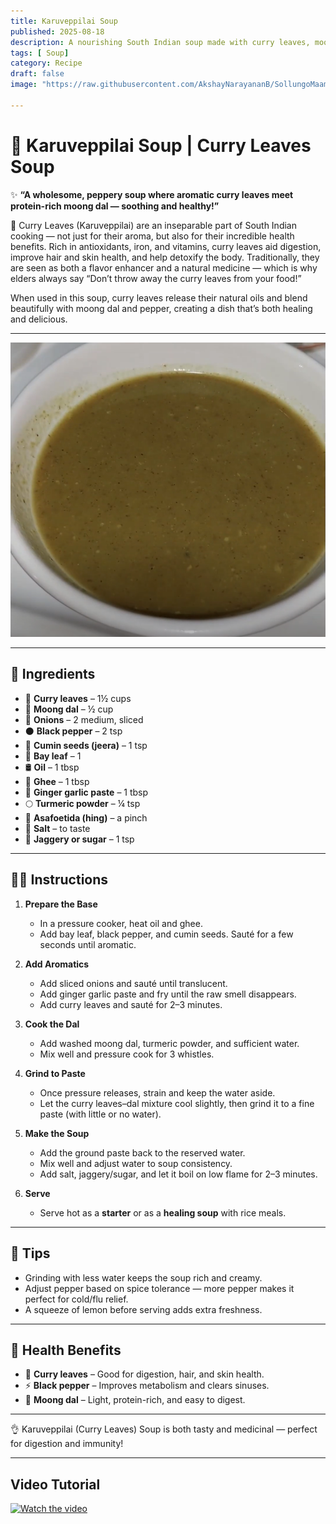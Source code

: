 ```yaml
---
title: Karuveppilai Soup  
published: 2025-08-18  
description: A nourishing South Indian soup made with curry leaves, moong dal, and pepper — comforting, healthy, and full of flavor!  
tags: [ Soup]  
category: Recipe  
draft: false  
image: "https://raw.githubusercontent.com/AkshayNarayananB/SollungoMaami/master/images/karuveppilai%20soup.png"  

---
```


# 🌿 Karuveppilai Soup | Curry Leaves Soup  

✨ **“A wholesome, peppery soup where aromatic curry leaves meet protein-rich moong dal — soothing and healthy!”**  

🌿 Curry Leaves (Karuveppilai) are an inseparable part of South Indian cooking — not just for their aroma, but also for their incredible health benefits. 
Rich in antioxidants, iron, and vitamins, curry leaves aid digestion, improve hair and skin health, and help detoxify the body. 
Traditionally, they are seen as both a flavor enhancer and a natural medicine — which is why elders always say “Don’t throw away the curry leaves from your food!”

When used in this soup, curry leaves release their natural oils and blend beautifully with moong dal and pepper, creating a dish that’s both healing and delicious.  

---
![karuveppilai soup](https://raw.githubusercontent.com/AkshayNarayananB/SollungoMaami/master/images/karuveppilai%20soup.png)

---

## 🛒 Ingredients  

- 🌿 **Curry leaves** – 1½ cups  
- 🌰 **Moong dal** – ½ cup  
- 🧅 **Onions** – 2 medium, sliced  
- ⚫ **Black pepper** – 2 tsp  
- 🌿 **Cumin seeds (jeera)** – 1 tsp  
- 🍃 **Bay leaf** – 1  
- 🛢️ **Oil** – 1 tbsp  
- 🧈 **Ghee** – 1 tbsp  
- 🧄 **Ginger garlic paste** – 1 tbsp  
- 🌕 **Turmeric powder** – ¼ tsp  
- 🌿 **Asafoetida (hing)** – a pinch  
- 🧂 **Salt** – to taste  
- 🍬 **Jaggery or sugar** – 1 tsp  

---

## 👩‍🍳 Instructions  

1. **Prepare the Base**  
   - In a pressure cooker, heat oil and ghee.  
   - Add bay leaf, black pepper, and cumin seeds. Sauté for a few seconds until aromatic.  

2. **Add Aromatics**  
   - Add sliced onions and sauté until translucent.  
   - Add ginger garlic paste and fry until the raw smell disappears.  
   - Add curry leaves and sauté for 2–3 minutes.  

3. **Cook the Dal**  
   - Add washed moong dal, turmeric powder, and sufficient water.  
   - Mix well and pressure cook for 3 whistles.  

4. **Grind to Paste**  
   - Once pressure releases, strain and keep the water aside.  
   - Let the curry leaves–dal mixture cool slightly, then grind it to a fine paste (with little or no water).  

5. **Make the Soup**  
   - Add the ground paste back to the reserved water.  
   - Mix well and adjust water to soup consistency.  
   - Add salt, jaggery/sugar, and let it boil on low flame for 2–3 minutes.  

6. **Serve**  
   - Serve hot as a **starter** or as a **healing soup** with rice meals.  

---

## 🌟 Tips  

- Grinding with less water keeps the soup rich and creamy.  
- Adjust pepper based on spice tolerance — more pepper makes it perfect for cold/flu relief.  
- A squeeze of lemon before serving adds extra freshness.  

---

## 🍵 Health Benefits  

- 🌿 **Curry leaves** – Good for digestion, hair, and skin health.  
- ⚡ **Black pepper** – Improves metabolism and clears sinuses.  
- 🌰 **Moong dal** – Light, protein-rich, and easy to digest.  

---
👌 Karuveppilai (Curry Leaves) Soup is both tasty and medicinal — perfect for digestion and immunity!

---
## Video Tutorial

[![Watch the video](https://img.youtube.com/vi/VIDEO_ID/0.jpg)](https://youtu.be/f9oePbSGDyo?si=FjvFXAspv582xgwh)
